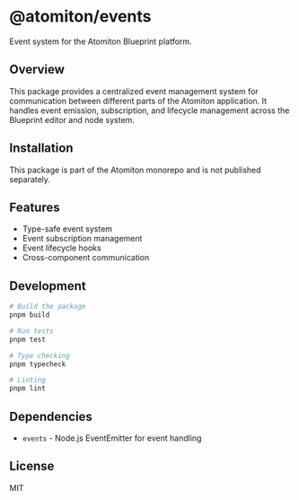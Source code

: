 # @atomiton/events

Event system for the Atomiton Blueprint platform.

## Overview

This package provides a centralized event management system for communication between different parts of the Atomiton application. It handles event emission, subscription, and lifecycle management across the Blueprint editor and node system.

## Installation

This package is part of the Atomiton monorepo and is not published separately.

## Features

- Type-safe event system
- Event subscription management
- Event lifecycle hooks
- Cross-component communication

## Development

```bash
# Build the package
pnpm build

# Run tests
pnpm test

# Type checking
pnpm typecheck

# Linting
pnpm lint
```

## Dependencies

- `events` - Node.js EventEmitter for event handling

## License

MIT
